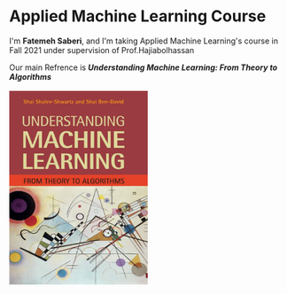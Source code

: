 # Applied Machine Learning Course

I'm __Fatemeh Saberi__, and I'm taking Applied Machine Learning's course in Fall 2021 under supervision of Prof.Hajiabolhassan </br>

Our main Refrence is ***Understanding Machine Learning: From Theory to Algorithms*** </br>
</br>
<img src="https://github.com/mysaberi/Applied_Machine_Learning/blob/main/pics/1.jpg" width="250" height="350" />




      
          
      

  
